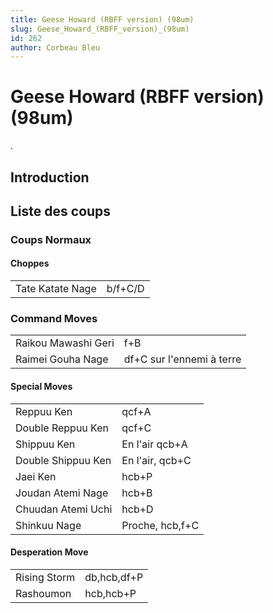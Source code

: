 ```yaml
---
title: Geese Howard (RBFF version) (98um)
slug: Geese_Howard_(RBFF_version)_(98um)
id: 262
author: Corbeau Bleu
---
```


# Geese Howard (RBFF version) (98um)

.

## Introduction

## Liste des coups

### Coups Normaux

#### Choppes

|                  |         |
|------------------|---------|
| Tate Katate Nage | b/f+C/D |

### Command Moves

|                     |                           |
|---------------------|---------------------------|
| Raikou Mawashi Geri | f+B                       |
| Raimei Gouha Nage   | df+C sur l'ennemi à terre |

#### Special Moves

|                    |                 |
|--------------------|-----------------|
| Reppuu Ken         | qcf+A           |
| Double Reppuu Ken  | qcf+C           |
| Shippuu Ken        | En l'air qcb+A  |
| Double Shippuu Ken | En l'air, qcb+C |
| Jaei Ken           | hcb+P           |
| Joudan Atemi Nage  | hcb+B           |
| Chuudan Atemi Uchi | hcb+D           |
| Shinkuu Nage       | Proche, hcb,f+C |

#### Desperation Move

|              |             |
|--------------|-------------|
| Rising Storm | db,hcb,df+P |
| Rashoumon    | hcb,hcb+P   |
